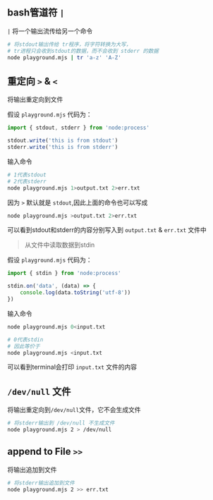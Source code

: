 ## bash管道符 `|`

`|` 将一个输出流传给另一个命令

```bash
# 将stdout输出传给 tr程序，将字符转换为大写，
# tr进程只会收到stdout的数据，而不会收到 stderr 的数据
node playground.mjs | tr 'a-z' 'A-Z'
```

## 重定向 `>` & `<`
将输出重定向到文件

假设 `playground.mjs` 代码为：
```js
import { stdout, stderr } from 'node:process'

stdout.write('this is from stdout')
stderr.write('this is from stderr')
```
输入命令
```bash
# 1代表stdout
# 2代表stderr
node playground.mjs 1>output.txt 2>err.txt
```
因为 `>` 默认就是 `stdout`,因此上面的命令也可以写成 
```bash
node playground.mjs >output.txt 2>err.txt
```
可以看到stdout和stderr的内容分别写入到 `output.txt` & `err.txt` 文件中

> 从文件中读取数据到stdin

假设 `playground.mjs` 代码为：

```js
import { stdin } from 'node:process'

stdin.on('data', (data) => {
    console.log(data.toString('utf-8'))
})
```
输入命令
```bash
node playground.mjs 0<input.txt

# 0代表stdin
# 因此等价于
node playground.mjs <input.txt
```
可以看到terminal会打印 `input.txt` 文件的内容


## `/dev/null` 文件
将输出重定向到`/dev/null`文件，它不会生成文件
```bash
# 将stderr输出到 /dev/null 不生成文件
node playground.mjs 2 > /dev/null
```

## append to File `>>`
将输出追加到文件
```bash
# 将stderr输出追加到文件
node playground.mjs 2 >> err.txt
```